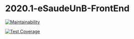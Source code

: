 # 2020.1-eSaudeUnB-FrontEnd

[![Maintainability](https://api.codeclimate.com/v1/badges/79f47abb5752e522f98b/maintainability)](https://codeclimate.com/github/fga-eps-mds/2020.1-eSaudeUnB-FrontEnd/maintainability)

[![Test Coverage](https://api.codeclimate.com/v1/badges/79f47abb5752e522f98b/test_coverage)](https://codeclimate.com/github/fga-eps-mds/2020.1-eSaudeUnB-FrontEnd/test_coverage)
